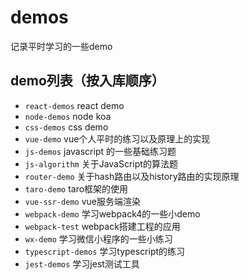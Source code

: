 # demos
记录平时学习的一些demo

## demo列表（按入库顺序）

- `react-demos` react demo
- `node-demos` node koa
- `css-demos` css demo
- `vue-demo` vue个人平时的练习以及原理上的实现
- `js-demos` javascript 的一些基础练习题
- `js-algorithm` 关于JavaScript的算法题
- `router-demo` 关于hash路由以及history路由的实现原理
- `taro-demo` taro框架的使用
- `vue-ssr-demo` vue服务端渲染
- `webpack-demo` 学习webpack4的一些小demo
- `webpack-test` webpack搭建工程的应用
- `wx-demo` 学习微信小程序的一些小练习
- `typescript-demos` 学习typescript的练习
- `jest-demos` 学习jest测试工具

